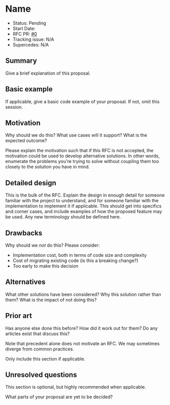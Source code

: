 # Name

<!-- Fill these out once the PR has been created. Remember to remove comments once they're no longer applicable. -->

- Status: Pending
- Start Date: <!-- Insert today's date here, YYYY-MM-DD -->
- RFC PR: [#0](https://github.com/loki-chat/rfcs/pull/0) <!-- Update with link to PR after merging. -->
- Tracking issue: N/A <!-- When this RFC is made active, add link in the form of [<repo name>#0](https://github.com/loki-chat/<repo name>/issues/0) if applicable. -->
- Supercedes: N/A <!-- Path to the RFC(s) that this one made obsolete, if applicate. Format: [0000](../obsolete/0000-name.md) -->

## Summary

Give a brief explanation of this proposal.

## Basic example

If applicable, give a basic code example of your proposal. If not, omit this session.

## Motivation

Why should we do this? What use cases will it support? What is the expected outcome?

Please explain the motivation such that if this RFC is not accepted, the motivation could be used to develop alternative solutions. In other words, enumerate the problems you're trying to solve without coupling them too closely to the solution you have in mind.

## Detailed design

This is the bulk of the RFC. Explain the design in enough detail for someone familiar with the project to understand, and for someone familiar with the implementation to implement it if applicable. This should get into specifics and corner cases, and include examples of how the proposed feature may be used. Any new terminology should be defined here.

## Drawbacks

Why should we *not* do this? Please consider:

- Implementation cost, both in terms of code size and complexity
- Cost of migrating existing code (is this a breaking change?)
- Too early to make this decision

## Alternatives

What other solutions have been considered? Why this solution rather than them? What is the impact of not doing this?

## Prior art

Has anyone else done this before? How did it work out for them? Do any articles exist that discuss this?

Note that precedent alone does not motivate an RFC. We may sometimes diverge from common practices.

Only include this section if applicable.

## Unresolved questions

This section is optional, but highly recommended when applicable.

What parts of your proposal are yet to be decided?